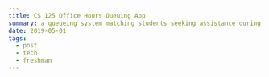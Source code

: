 ```yaml
---
title: CS 125 Office Hours Queuing App
summary: a queueing system matching students seeking assistance during office hours with next available CA/TA to solve problem of understaffed office hours. 
date: 2019-05-01
tags:
  - post
  - tech
  - freshman
---
```

